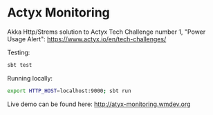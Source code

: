 # Actyx Monitoring

Akka Http/Strems solution to Actyx Tech Challenge number 1, "Power Usage Alert": https://www.actyx.io/en/tech-challenges/

Testing:

```bash
sbt test
```
Running locally:

```bash
export HTTP_HOST=localhost:9000; sbt run
```
Live demo can be found here: http://atyx-monitoring.wmdev.org
